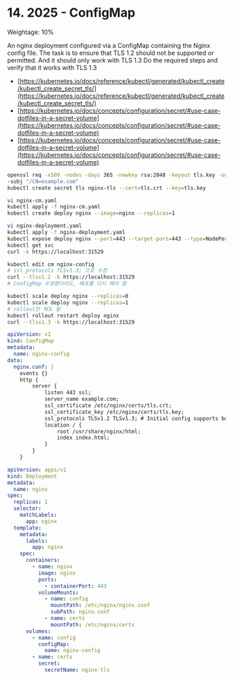 # 14. 2025 - ConfigMap

Weightage: 10%

An nginx deployment configured via a ConfigMap containing the Nginx config file.
The task is to ensure that TLS 1.2 should not be supported or permitted.
And it should only work with TLS 1.3
Do the required steps and verify that it works with TLS 1.3

- [https://kubernetes.io/docs/reference/kubectl/generated/kubectl_create/kubectl_create_secret_tls/](https://kubernetes.io/docs/reference/kubectl/generated/kubectl_create/kubectl_create_secret_tls/)
- [https://kubernetes.io/docs/concepts/configuration/secret/#use-case-dotfiles-in-a-secret-volume](https://kubernetes.io/docs/concepts/configuration/secret/#use-case-dotfiles-in-a-secret-volume)
- [https://kubernetes.io/docs/concepts/configuration/secret/#use-case-dotfiles-in-a-secret-volume](https://kubernetes.io/docs/concepts/configuration/secret/#use-case-dotfiles-in-a-secret-volume)

```bash
openssl req -x509 -nodes -days 365 -newkey rsa:2048 -keyout tls.key -out tls.crt \
-subj "/CN=example.com"
kubectl create secret tls nginx-tls --cert=tls.crt --key=tls.key

vi nginx-cm.yaml
kubectl apply -f nginx-cm.yaml
kubectl create deploy nginx --image=nginx --replicas=1

vi nginx-deployment.yaml
kubectl apply -f nginx-deployment.yaml
kubectl expose deploy nginx --port=443 --target-port=443 --type=NodePort
kubectl get svc
curl -k https://localhost:31529

kubectl edit cm nginx-config
# ssl_protocols TLSv1.3; 으로 수정
curl --tlsv1.2 -k https://localhost:31529
# ConfigMap 수정했더라도, 배포를 다시 해야 함

kubectl scale deploy nginx --replicas=0
kubectl scale deploy nginx --replicas=1
# rollout만 해도 됨
kubectl rollout restart deploy nginx
curl --tlsv1.3 -k https://localhost:31529

```

```yaml
apiVersion: v1
kind: ConfigMap
metadata:
  name: nginx-config
data:
  nginx.conf: |
    events {}
    http {
        server {
            listen 443 ssl;
            server_name example.com;
            ssl_certificate /etc/nginx/certs/tls.crt;
            ssl_certificate_key /etc/nginx/certs/tls.key;
            ssl_protocols TLSv1.2 TLSv1.3; # Initial config supports both
            location / {
                root /usr/share/nginx/html;
                index index.html;
            }
        }
    }

```

```yaml
apiVersion: apps/v1
kind: Deployment
metadata:
  name: nginx
spec:
  replicas: 1
  selector:
    matchLabels:
      app: nginx
  template:
    metadata:
      labels:
        app: nginx
    spec:
      containers:
        - name: nginx
          image: nginx
          ports:
            - containerPort: 443
          volumeMounts:
            - name: config
              mountPath: /etc/nginx/nginx.conf
              subPath: nginx.conf
            - name: certs
              mountPath: /etc/nginx/certs
      volumes:
        - name: config
          configMap:
            name: nginx-config
        - name: certs
          secret:
            secretName: nginx-tls

```